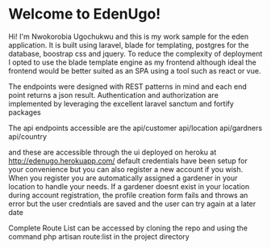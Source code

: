 # Welcome to EdenUgo!

Hi! I'm Nwokorobia Ugochukwu and this is my work sample for the eden application. It is built using laravel, blade for templating, postgres for the database, boostrap css and jquery. To reduce the complexity of deployment I opted to use the blade template engine as my frontend although ideal the frontend would be better suited as an SPA using a tool such as react or vue. 
	
The endpoints were designed with REST patterns in mind and each end point returns a json result. 
Authentication and authorization are implemented by leveraging the excellent laravel sanctum and fortify packages

The api endpoints accessible are the 
api/customer
api/location 
api/gardners
api/country

 and these are accessible through the ui deployed on heroku at http://edenugo.herokuapp.com/ default credentials have been setup for your convenience  but you can also register a new account if you wish. When you register you  are automatically assigned a gardener in your location to handle your needs.
If a gardener doesnt exist in your location during account registration, the profile creation form fails and throws an error but the user credntials are saved and the user can try again at a later date


Complete Route List can  be accessed by cloning the repo and using the command php artisan route:list in the project directory